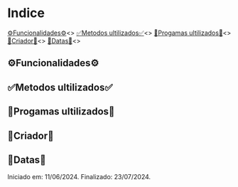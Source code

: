 # Indice 
[⚙️Funcionalidades⚙️]()<>
[✅Metodos ultilizados✅]()<>
[🍏Progamas ultilizados🍏]()<>
[👷Criador👷]()<>
[📅Datas📅]()<>

## ⚙️Funcionalidades⚙️

## ✅Metodos ultilizados✅

## 🍏Progamas ultilizados🍏

## 👷Criador👷


## 📅Datas📅
Iniciado em: 11/06/2024.
Finalizado: 23/07/2024.

